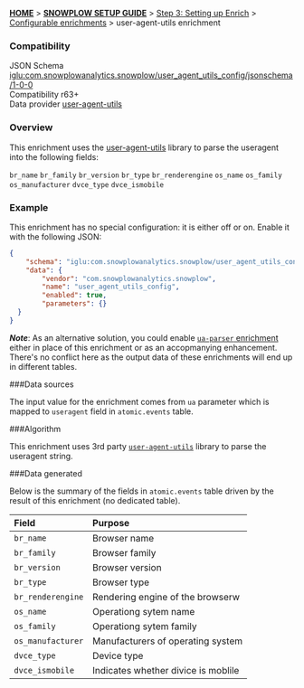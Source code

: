 <a name="top" />

[**HOME**](Home) > [**SNOWPLOW SETUP GUIDE**](Setting-up-Snowplow) > [Step 3: Setting up Enrich](Setting-up-enrich) > [Configurable enrichments](Configurable-enrichments) > user-agent-utils enrichment

### Compatibility

JSON Schema   [iglu:com.snowplowanalytics.snowplow/user_agent_utils_config/jsonschema/1-0-0][schema]  
Compatibility r63+  
Data provider [user-agent-utils][user-agent-utils]  

### Overview

This enrichment uses the [user-agent-utils][user-agent-utils] library to parse the useragent into the following fields:

`br_name` 
`br_family` 
`br_version` 
`br_type` 
`br_renderengine` 
`os_name` 
`os_family` 
`os_manufacturer` 
`dvce_type` 
`dvce_ismobile` 

### Example

This enrichment has no special configuration: it is either off or on. Enable it with the following JSON:

```json
{
    "schema": "iglu:com.snowplowanalytics.snowplow/user_agent_utils_config/jsonschema/1-0-0",
    "data": {
        "vendor": "com.snowplowanalytics.snowplow",
        "name": "user_agent_utils_config",
        "enabled": true,
        "parameters": {}
  }
}
```

***Note***: As an alternative solution, you could enable [`ua-parser` enrichment](ua-parser-enrichment) either in place of this enrichment or as an accopmanying enhancement. There's no conflict here as the output data of these enrichments will end up in different tables.

###Data sources

The input value for the enrichment comes from `ua` parameter which is mapped to `useragent` field in `atomic.events` table.

###Algorithm

This enrichment uses 3rd party [`user-agent-utils`][user-agent-utils] library to parse the useragent string.

###Data generated

Below is the summary of the fields in `atomic.events` table driven by the result of this enrichment (no dedicated table).

Field | Purpose
:---|:---
`br_name` | Browser name
`br_family` | Browser family
`br_version` | Browser version
`br_type` | Browser type
`br_renderengine` | Rendering engine of the browserw
`os_name` | Operationg sytem name
`os_family` | Operationg sytem family
`os_manufacturer` | Manufacturers of operating system
`dvce_type` | Device type
`dvce_ismobile` | Indicates whether divice is moblile

[schema]: http://iglucentral.com/schemas/com.snowplowanalytics.snowplow/user_agent_utils_config/jsonschema/1-0-0
[user-agent-utils]: https://github.com/HaraldWalker/user-agent-utils
